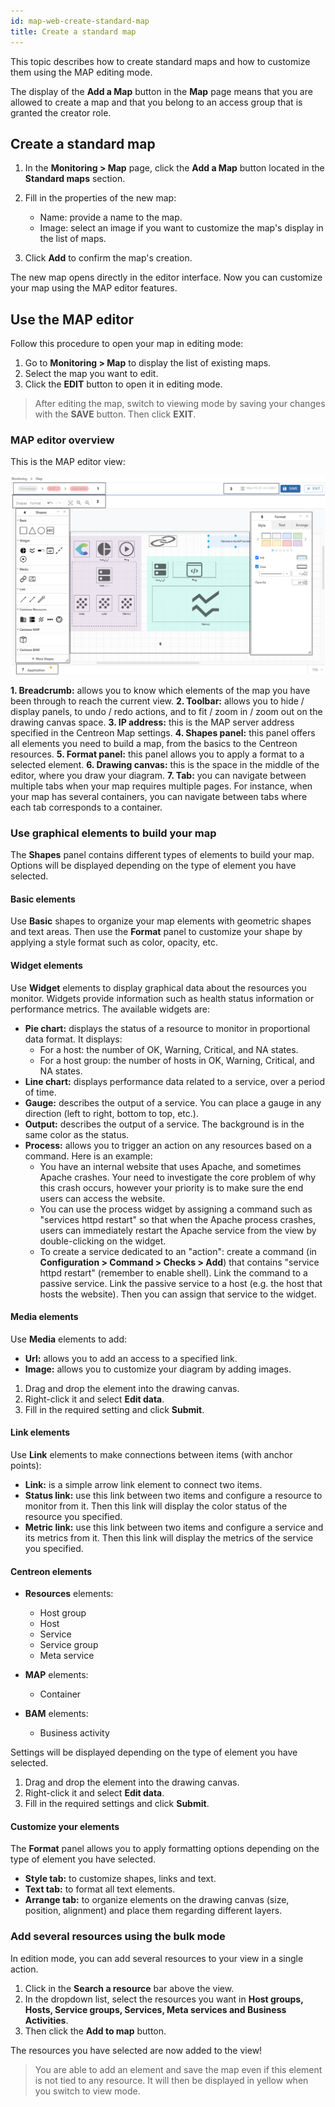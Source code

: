 ```yaml
---
id: map-web-create-standard-map
title: Create a standard map
---
```


This topic describes how to create standard maps and how to customize them using the MAP editing mode.

The display of the **Add a Map** button in the **Map** page means that you are allowed to create a map and that you belong to an access group that is granted the creator role.

## Create a standard map

1. In the **Monitoring > Map** page, click the **Add a Map** button located in the **Standard maps** section.

2. Fill in the properties of the new map:
   - Name: provide a name to the map.
   - Image: select an image if you want to customize the map's display in the list of maps.

3. Click **Add** to confirm the map's creation.

The new map opens directly in the editor interface.
Now you can customize your map using the MAP editor features.

## Use the MAP editor

Follow this procedure to open your map in editing mode:

1. Go to **Monitoring > Map** to display the list of existing maps.
2. Select the map you want to edit.
3. Click the **EDIT** button to open it in editing mode.

> After editing the map, switch to viewing mode by saving your changes with the **SAVE** button. Then click **EXIT**.

### MAP editor overview

This is the MAP editor view:

![image](../assets/graph-views/map-web-editor-description.png)

**1. Breadcrumb:** allows you to know which elements of the map you have been through to reach the current view. 
**2. Toolbar:** allows you to hide / display panels,  to undo / redo actions, and to fit / zoom in / zoom out on the drawing canvas space.
**3. IP address:** this is the MAP server address specified in the Centreon Map settings.
**4. Shapes panel:** this panel offers all elements you need to build a map, from the basics to the Centreon resources.
**5. Format panel:** this panel allows you to apply a format to a selected element.
**6. Drawing canvas:** this is the space in the middle of the editor, where you draw your diagram.
**7. Tab:** you can navigate between multiple tabs when your map requires multiple pages. For instance, when your map has several containers, you can navigate between tabs where each tab corresponds to a container.

### Use graphical elements to build your map

The **Shapes** panel contains different types of elements to build your map. Options will be displayed depending on the type of element you have selected.

#### Basic elements

Use **Basic** shapes to organize your map elements with geometric shapes and text areas. Then use the **Format** panel to customize your shape by applying a style format such as color, opacity, etc.

#### Widget elements

Use **Widget** elements to display graphical data about the resources you monitor. Widgets provide information such as health status information or performance metrics. The available widgets are:
- **Pie chart:** displays the status of a resource to monitor in proportional data format. It displays:
  - For a host: the number of OK, Warning, Critical, and NA states.
  - For a host group: the number of hosts in OK, Warning, Critical, and NA states.
- **Line chart:** displays performance data related to a service, over a period of time.
- **Gauge:** describes the output of a service. You can place a gauge in any direction (left to right, bottom to top, etc.).
- **Output:** describes the output of a service. The background is in the same color as the status.
- **Process:** allows you to trigger an action on any resources based on a command. Here is an example:
  - You have an internal website that uses Apache, and sometimes Apache crashes. Your need to investigate the core problem of why this crash occurs, however your priority is to make sure the end users can access the website.
  - You can use the process widget by assigning a command such as "services httpd restart" so that when the Apache process crashes, users can immediately restart the Apache service from the view by double-clicking on the widget.
  - To create a service dedicated to an "action": create a command (in **Configuration > Command > Checks > Add**) that contains "service httpd restart" (remember to enable shell). Link the command to a passive service. Link the passive service to a host (e.g. the host that hosts the website). Then you can assign that service to the widget.

#### Media elements

Use **Media** elements to add:
- **Url:** allows you to add an access to a specified link.
- **Image:** allows you to customize your diagram by adding images.  

1. Drag and drop the element into the drawing canvas.
2. Right-click it and select **Edit data**.
3. Fill in the required setting and click **Submit**.

#### Link elements

Use **Link** elements to make connections between items (with anchor points):
- **Link:** is a simple arrow link element to connect two items.
- **Status link:** use this link between two items and configure a resource to monitor from it. Then this link will display the color status of the resource you specified.
- **Metric link:** use this link between two items and configure a service and its metrics from it. Then this link will display the metrics of the service you specified. 

#### Centreon elements

- **Resources** elements:
  - Host group
  - Host
  - Service
  - Service group
  - Meta service

- **MAP** elements:
  - Container

- **BAM** elements:
  - Business activity

Settings will be displayed depending on the type of element you have selected.

1. Drag and drop the element into the drawing canvas.
2. Right-click it and select **Edit data**.
3. Fill in the required settings and click **Submit**.

#### Customize your elements

The **Format** panel allows you to apply formatting options depending on the type of element you have selected.
- **Style tab:** to customize shapes, links and text.
- **Text tab:** to format all text elements.
- **Arrange tab:** to organize elements on the drawing canvas (size, position, alignment) and place them regarding different layers.

### Add several resources using the bulk mode

In edition mode, you can add several resources to your view in a single action.

1. Click in the **Search a resource** bar above the view.
2. In the dropdown list, select the resources you want in **Host groups, Hosts, Service groups, Services, Meta services and Business Activities**.
3. Then click the **Add to map** button.

The resources you have selected are now added to the view!

> You are able to add an element and save the map even if this element is not tied to any resource. It will then be displayed in yellow when you switch to view mode.

